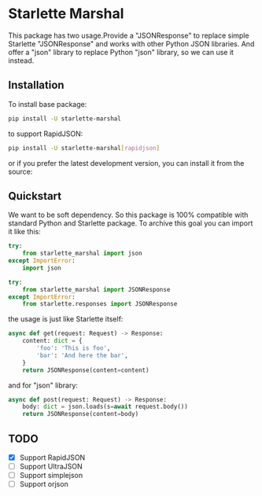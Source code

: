 # Starlette Marshal

This package has two usage.Provide a "JSONResponse" to replace simple Starlette
"JSONResponse" and works with other Python JSON libraries. And offer a "json"
library to replace Python "json" library, so we can use it instead.

## Installation

To install base package:

```bash
pip install -U starlette-marshal
```

to support RapidJSON:

```bash
pip install -U starlette-marshal[rapidjson]
```

or if you prefer the latest development version, you can install it from the source:

## Quickstart

We want to be soft dependency. So this package is 100% compatible with standard Python and Starlette package. To archive
this goal you can import it like this:

```python
try:
    from starlette_marshal import json
except ImportError:
    import json

try:
    from starlette_marshal import JSONResponse
except ImportError:
    from starlette.responses import JSONResponse

```

the usage is just like Starlette itself:

```python
async def get(request: Request) -> Response:
    content: dict = {
        'foo': 'This is foo',
        'bar': 'And here the bar',
    }
    return JSONResponse(content=content)
```

and for "json" library:

```python
async def post(request: Request) -> Response:
    body: dict = json.loads(s=await request.body())
    return JSONResponse(content=body)
```

## TODO

- [x] Support RapidJSON
- [ ] Support UltraJSON
- [ ] Support simplejson
- [ ] Support orjson
